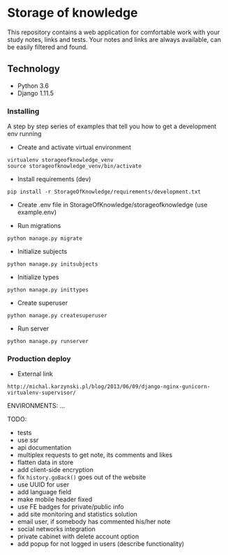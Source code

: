# Storage of knowledge

This repository contains a web application for comfortable work with your study notes, links and tests.
Your notes and links are always available, can be easily filtered and found.

## Technology

* Python 3.6
* Django 1.11.5

### Installing

A step by step series of examples that tell you how to get a development env running

- Create and activate virtual environment
```
virtualenv storageofknowledge_venv
source storageofknowledge_venv/bin/activate
```

- Install requirements (dev)
```
pip install -r StorageOfKnowledge/requirements/development.txt
```

- Create .env file in StorageOfKnowledge/storageofknowledge (use example.env)

- Run migrations
```
python manage.py migrate
```

- Initialize subjects
```
python manage.py initsubjects
```

- Initialize types
```
python manage.py inittypes
```

- Create superuser
```
python manage.py createsuperuser
```

- Run server
```
python manage.py runserver
```

### Production deploy

- External link
```
http://michal.karzynski.pl/blog/2013/06/09/django-nginx-gunicorn-virtualenv-supervisor/
```

ENVIRONMENTS:
...

TODO:
- tests
- use ssr
- api documentation
- multiplex requests to get note, its comments and likes
- flatten data in store
- add client-side encryption
- fix `history.goBack()` goes out of the website
- use UUID for user
- add language field
- make mobile header fixed
- use FE badges for private/public info
- add site monitoring and statistics solution
- email user, if somebody has commented his/her note
- social networks integration
- private cabinet with delete account option
- add popup for not logged in users (describe functionality)
